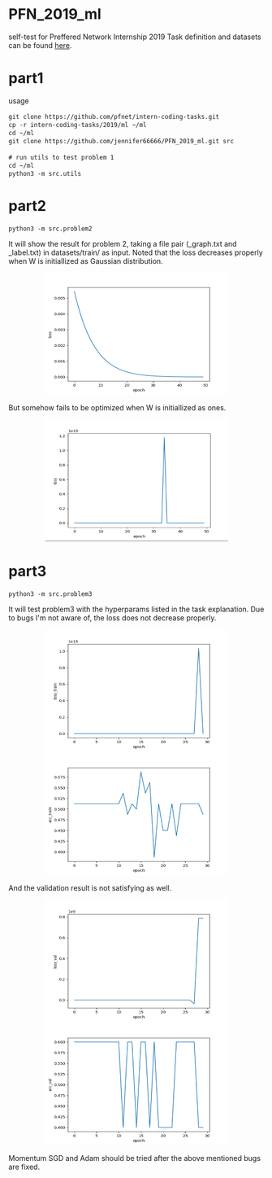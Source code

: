 # PFN_2019_ml
self-test for Preffered Network Internship 2019
Task definition and datasets can be found [here](https://github.com/pfnet/intern-coding-tasks/tree/master/2019/machine_learning).
# part1
usage
```
git clone https://github.com/pfnet/intern-coding-tasks.git
cp -r intern-coding-tasks/2019/ml ~/ml
cd ~/ml
git clone https://github.com/jennifer66666/PFN_2019_ml.git src

# run utils to test problem 1
cd ~/ml
python3 -m src.utils
```
# part2
```
python3 -m src.problem2
```
It will show the result for problem 2, taking a file pair (_graph.txt and _label.txt) in datasets/train/ as input. Noted that the loss decreases properly when W is initiallized as Gaussian distribution. 
<p align="center">
  <img src="https://github.com/jennifer66666/PFN_2019_ml/blob/master/pics/loss_p2_decrease_under0001.png" width="360" height="240" title="Gaussian"/>
</p>
But somehow fails to be optimized when W is initiallized as ones.
<p align="center">
<img src="https://github.com/jennifer66666/PFN_2019_ml/blob/master/pics/loss_nodcrease_ones.png" width="360" height="240" title="Ones"/>
</p>

# part3

```
python3 -m src.problem3
```
It will test problem3 with the hyperparams listed in the task explanation. Due to bugs I'm not aware of, the loss does not decrease properly. 
<p align="center">
<img src="https://github.com/jennifer66666/PFN_2019_ml/blob/master/pics/loss_train.png" width="360" height="240" title="loss_train"/><img src="https://github.com/jennifer66666/PFN_2019_ml/blob/master/pics/acc_train.png" width="360" height="240" title="acc_train"/>
</p>

And the validation result is not satisfying as well.

<p align="center">
<img src="https://github.com/jennifer66666/PFN_2019_ml/blob/master/pics/loss_val.png" width="360" height="240" title="loss_val"/><img src="https://github.com/jennifer66666/PFN_2019_ml/blob/master/pics/acc_val.png" width="360" height="240" title="acc_val"/>
</p>

Momentum SGD and Adam should be tried after the above mentioned bugs are fixed.

